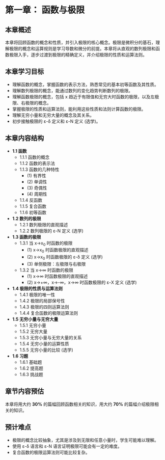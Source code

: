 # 第一章： 函数与极限

## 本章概述

本章将回顾函数的概念和性质，并引入极限的核心概念。极限是微积分的基石，理解极限的概念和运算规则是学习导数和微分的前提。本章将从直观的数列极限和函数极限入手，逐步过渡到极限的精确定义，并介绍极限的性质和运算法则。

## 本章学习目标

*   理解函数的概念，掌握函数的表示方法，熟悉常见的基本初等函数及其性质。
*   理解数列极限的概念，能通过数列的变化趋势判断数列的极限。
*   理解函数极限的概念，包括 x 趋近于有限值和无穷大时函数的极限，以及左极限、右极限的概念。
*   掌握极限的性质和运算法则，能利用这些性质和法则计算函数的极限。
*   理解无穷小量和无穷大量的概念及其关系。
*   初步接触极限的 ε-δ 定义和 ε-N 定义 (选学)。

## 本章内容结构

*   **1.1 函数**
    *   1.1.1 函数的概念
    *   1.1.2 函数的表示法
    *   1.1.3 函数的几种特性
        *   (1) 有界性
        *   (2) 单调性
        *   (3) 奇偶性
        *   (4) 周期性
    *   1.1.4 反函数
    *   1.1.5 复合函数
    *   1.1.6 初等函数
*   **1.2 数列的极限**
    *   1.2.1 数列极限的直观描述
    *   1.2.2 数列极限的 ε-N 定义 (选学)
*   **1.3 函数的极限**
    *   1.3.1 当 x→x<sub>0</sub> 时函数的极限
        *   (1)  x→x<sub>0</sub> 时函数极限的直观描述
        *   (2)  x→x<sub>0</sub> 时函数极限的 ε-δ 定义 (选学)
        *   (3) 单侧极限：左极限与右极限
    *   1.3.2 当 x→∞ 时函数的极限
        *   (1) x→∞ 时函数极限的直观描述
        *   (2) x→+∞，x→-∞，x→∞ 时函数极限的 ε-X 定义 (选学)
*   **1.4 极限的性质与运算法则**
    *   1.4.1 极限的唯一性
    *   1.4.2 极限的局部保号性
    *   1.4.3 极限的四则运算法则
    *   1.4.4 复合函数的极限运算法则
*   **1.5 无穷小量与无穷大量**
    *   1.5.1 无穷小量
    *   1.5.2 无穷大量
    *   1.5.3 无穷小量与无穷大量的关系
    *   1.5.4 无穷小量的运算性质
    *   1.5.5 无穷小量的比较 (选学)
*   **1.6 习题**
    *   1.6.1 基础题
    *   1.6.2 提高题
    *   1.6.3 挑战题

## 章节内容预估

本章将用大约 **30%** 的篇幅回顾函数相关的知识，用大约 **70%** 的篇幅介绍极限相关的知识。

## 预计难点

*   极限的概念比较抽象，尤其是涉及到无限和任意小量时，学生可能难以理解。
*   使用 ε-δ 语言和 ε-N 语言证明极限可能会有一定的难度。
*   复合函数的极限运算法则可能比较复杂。


